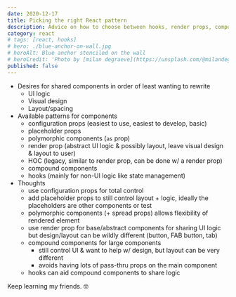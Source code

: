 ```yaml
---
date: 2020-12-17
title: Picking the right React pattern
description: Advice on how to choose between hooks, render props, compound components and other React patterns
category: react
# tags: [react, hooks]
# hero: ./blue-anchor-on-wall.jpg
# heroAlt: Blue anchor stenciled on the wall
# heroCredit: 'Photo by [milan degraeve](https://unsplash.com/@milandegraeve)'
published: false
---
```


- Desires for shared components in order of least wanting to rewrite
  - UI logic
  - Visual design
  - Layout/spacing
- Available patterns for components
  - configuration props (easiest to use, easiest to develop, basic)
  - placeholder props
  - polymorphic components (`as` prop)
  - render prop (abstract UI logic & possibly layout, leave visual design & layout to user)
  - HOC (legacy, similar to render prop, can be done w/ a render prop)
  - compound components
  - hooks (mainly for non-UI logic like state management)
- Thoughts
  - use configuration props for total control
  - add placeholder props to still control layout + logic, ideally the placeholders are other components or test
  - polymorphic components (+ spread props) allows flexibility of rendered element
  - use render prop for base/abstract components for sharing UI logic but design/layout can be wildly different (button, FAB button, tab)
  - compound components for large components
    - still control UI & want to help w/ design, but layout can be very different
    - avoids having lots of pass-thru props on the main component
  - hooks can aid compound components to share logic

Keep learning my friends. 🤓
